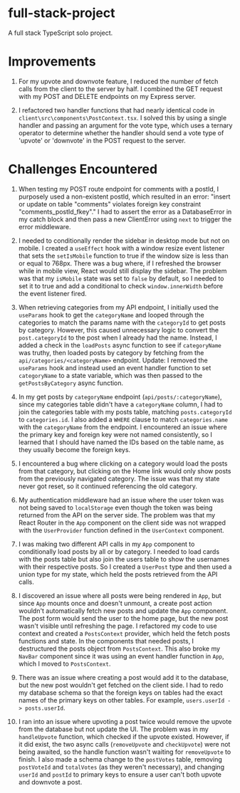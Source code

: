 # full-stack-project

A full stack TypeScript solo project.

# Improvements

1. For my upvote and downvote feature, I reduced the number of fetch calls from the client to the server by half. I combined the GET request with my POST and DELETE endpoints on my Express server.

2. I refactored two handler functions that had nearly identical code in `client\src\components\PostContext.tsx`. I solved this by using a single handler and passing an argument for the vote type, which uses a ternary operator to determine whether the handler should send a vote type of 'upvote' or 'downvote' in the POST request to the server.

# Challenges Encountered

1. When testing my POST route endpoint for comments with a postId, I purposely used a non-existent postId, which resulted in an error: "insert or update on table \"comments\" violates foreign key constraint \"comments_postId_fkey\"." I had to assert the error as a DatabaseError in my catch block and then pass a new ClientError using `next` to trigger the error middleware.

2. I needed to conditionally render the sidebar in desktop mode but not on mobile. I created a `useEffect` hook with a window resize event listener that sets the `setIsMobile` function to true if the window size is less than or equal to 768px. There was a bug where, if I refreshed the browser while in mobile view, React would still display the sidebar. The problem was that my `isMobile` state was set to `false` by default, so I needed to set it to true and add a conditional to check `window.innerWidth` before the event listener fired.

3. When retrieving categories from my API endpoint, I initially used the `useParams` hook to get the `categoryName` and looped through the categories to match the params name with the `categoryId` to get posts by category. However, this caused unnecessary logic to convert the `post.categoryId` to the post when I already had the name. Instead, I added a check in the `loadPosts` async function to see if `categoryName` was truthy, then loaded posts by category by fetching from the `api/categories/<categoryName>` endpoint. Update: I removed the `useParams` hook and instead used an event handler function to set `categoryName` to a state variable, which was then passed to the `getPostsByCategory` async function.

4. In my get posts by `categoryName` endpoint (`api/posts/:categoryName`), since my categories table didn't have a `categoryName` column, I had to join the categories table with my posts table, matching `posts.categoryId` to `categories.id`. I also added a `WHERE` clause to match `categories.name` with the `categoryName` from the endpoint. I encountered an issue where the primary key and foreign key were not named consistently, so I learned that I should have named the IDs based on the table name, as they usually become the foreign keys.

5. I encountered a bug where clicking on a category would load the posts from that category, but clicking on the Home link would only show posts from the previously navigated category. The issue was that my state never got reset, so it continued referencing the old category.

6. My authentication middleware had an issue where the user token was not being saved to `localStorage` even though the token was being returned from the API on the server side. The problem was that my React Router in the `App` component on the client side was not wrapped with the `UserProvider` function defined in the `UserContext` component.

7. I was making two different API calls in my `App` component to conditionally load posts by all or by category. I needed to load cards with the posts table but also join the users table to show the usernames with their respective posts. So I created a `UserPost` type and then used a union type for my state, which held the posts retrieved from the API calls.

8. I discovered an issue where all posts were being rendered in `App`, but since `App` mounts once and doesn't unmount, a create post action wouldn't automatically fetch new posts and update the `App` component. The post form would send the user to the home page, but the new post wasn't visible until refreshing the page. I refactored my code to use context and created a `PostsContext` provider, which held the fetch posts functions and state. In the components that needed posts, I destructured the posts object from `PostsContext`. This also broke my `NavBar` component since it was using an event handler function in `App`, which I moved to `PostsContext`.

9. There was an issue where creating a post would add it to the database, but the new post wouldn't get fetched on the client side. I had to redo my database schema so that the foreign keys on tables had the exact names of the primary keys on other tables. For example, `users.userId -> posts.userId`.

10. I ran into an issue where upvoting a post twice would remove the upvote from the database but not update the UI. The problem was in my `handleUpvote` function, which checked if the upvote existed. However, if it did exist, the two async calls (`removeUpvote` and `checkUpvote`) were not being awaited, so the handle function wasn't waiting for `removeUpvote` to finish. I also made a schema change to the `postVotes` table, removing `postVoteId` and `totalVotes` (as they weren't necessary), and changing `userId` and `postId` to primary keys to ensure a user can't both upvote and downvote a post.
